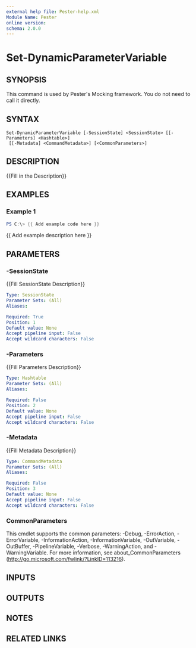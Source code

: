 ```yaml
---
external help file: Pester-help.xml
Module Name: Pester
online version:
schema: 2.0.0
---
```


# Set-DynamicParameterVariable

## SYNOPSIS

This command is used by Pester's Mocking framework.
You do not need to call it directly.

## SYNTAX

```
Set-DynamicParameterVariable [-SessionState] <SessionState> [[-Parameters] <Hashtable>]
 [[-Metadata] <CommandMetadata>] [<CommonParameters>]
```

## DESCRIPTION

{{Fill in the Description}}

## EXAMPLES

### Example 1

```powershell
PS C:\> {{ Add example code here }}
```

{{ Add example description here }}

## PARAMETERS

### -SessionState

{{Fill SessionState Description}}

```yaml
Type: SessionState
Parameter Sets: (All)
Aliases:

Required: True
Position: 1
Default value: None
Accept pipeline input: False
Accept wildcard characters: False
```

### -Parameters

{{Fill Parameters Description}}

```yaml
Type: Hashtable
Parameter Sets: (All)
Aliases:

Required: False
Position: 2
Default value: None
Accept pipeline input: False
Accept wildcard characters: False
```

### -Metadata

{{Fill Metadata Description}}

```yaml
Type: CommandMetadata
Parameter Sets: (All)
Aliases:

Required: False
Position: 3
Default value: None
Accept pipeline input: False
Accept wildcard characters: False
```

### CommonParameters
This cmdlet supports the common parameters: -Debug, -ErrorAction, -ErrorVariable, -InformationAction, -InformationVariable, -OutVariable, -OutBuffer, -PipelineVariable, -Verbose, -WarningAction, and -WarningVariable. For more information, see about_CommonParameters (http://go.microsoft.com/fwlink/?LinkID=113216).

## INPUTS

## OUTPUTS

## NOTES

## RELATED LINKS
